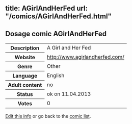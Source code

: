 title: AGirlAndHerFed
url: "/comics/AGirlAndHerFed.html"
---
Dosage comic AGirlAndHerFed
-----------------------------------------

<table class="comicinfo">
<tr>
<th>Description</th><td>A Girl and Her Fed</td>
</tr>
<tr>
<th>Website</th><td><a href="http://www.agirlandherfed.com/">http://www.agirlandherfed.com/</a></td>
</tr>
<tr>
<th>Genre</th><td>Other</td>
</tr>
<tr>
<th>Language</th><td>English</td>
</tr>
<tr>
<th>Adult content</th><td>no</td>
</tr>
<tr>
<th>Status</th><td>ok on 11.04.2013</td>
</tr>
<tr>
<th>Votes</th><td>0</div></td>
</tr>
</table>

[Edit this info](/comics/AGirlAndHerFed_edit.html) or go back to the [comic list](../comic-index.html).
